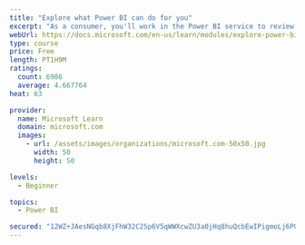 ```yaml
---
title: "Explore what Power BI can do for you"
excerpt: "As a consumer, you'll work in the Power BI service to review and interact with content that has been shared with you. This module provides the foundational information that you need to work effectively in the Power BI service."
webUrl: https://docs.microsoft.com/en-us/learn/modules/explore-power-bi-service/
type: course
price: Free
length: PT1H9M
ratings:
  count: 6986
  average: 4.667764
heat: 63

provider:
  name: Microsoft Learn
  domain: microsoft.com
  images:
    - url: /assets/images/organizations/microsoft.com-50x50.jpg
      width: 50
      height: 50

levels:
  - Beginner

topics:
  - Power BI

secured: "12WZ+JAesNGqb8XjFhW32C2Sp6V5qWWXcwZU3a0jHq8huQcbEwIPigmoLj6PGtbRUh4n2/tmBoTZAxEqyhYn5NMlpQBR4uqXmWaRkNzwB3EOyVr6LZD8yX/o99FuQ7Q3bTQwKxp9XXTgE2IT8dLh1jVruG+mHlkg8xpiUqtPTCPcpUxbwZivUOZVhT4XYShlf2PJ3Ni15LahyJfI1h4DE85HIQHyy4LgbwZVQHPO2ugq7eUEWFbv7KZTPOVbmnROmT6dTuDzIm09tdfsfV5uXgF/XY5W/wHV6r5UKx7854j/hdDUJ9iOvz07RNGonRrLgr8GN0aqMoa52dUt1trVEGaAxh7PIPX5L8RH00pmpWohQKBYb5K4H0AhbyofBF/tAqv05u+ACXJ82kpncEXqcUbOk7q4bY7bkZeJOLt/9LM=;uh6XZXLCp0vbIfMMt58Qdw=="
---
```


